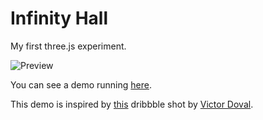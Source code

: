 # Infinity Hall

My first three.js experiment.

![Preview](https://raw.githubusercontent.com/ciprianionescu/infinity-hall/master/assets/img/infinity-hall.gif "Preview")

You can see a demo running [here](http://codepen.io/ciprianionescu/full/BoKybw/).

This demo is inspired by [this](https://dribbble.com/shots/1935654-Keeping-on) dribbble shot by [Victor Doval](https://dribbble.com/victordoval).
